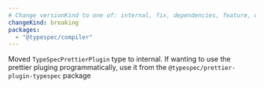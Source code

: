 ```yaml
---
# Change versionKind to one of: internal, fix, dependencies, feature, deprecation, breaking
changeKind: breaking
packages:
  - "@typespec/compiler"
---
```


Moved `TypeSpecPrettierPlugin` type to internal. If wanting to use the prettier pluging programmatically, use it from the `@typespec/prettier-plugin-typespec` package
